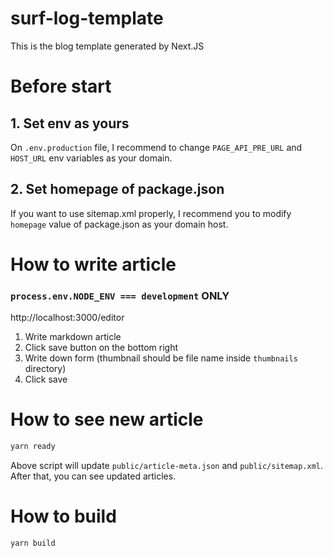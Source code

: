# surf-log-template

This is the blog template generated by Next.JS

# Before start
## 1. Set env as yours

On `.env.production` file, I recommend to change `PAGE_API_PRE_URL` and `HOST_URL` env variables as your domain.

## 2. Set homepage of package.json

If you want to use sitemap.xml properly, I recommend you to modify `homepage` value of package.json as your domain host.

# How to write article

### `process.env.NODE_ENV === development` ONLY
http://localhost:3000/editor

1. Write markdown article
2. Click save button on the bottom right
3. Write down form (thumbnail should be file name inside `thumbnails` directory)
4. Click save

# How to see new article

```bash
yarn ready
```
Above script will update `public/article-meta.json` and `public/sitemap.xml`.
After that, you can see updated articles.

# How to build
```bash
yarn build
```